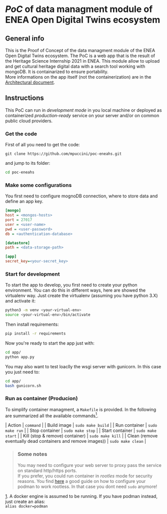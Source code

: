# *PoC* of data managment module of ENEA Open Digital Twins ecosystem

## General info
This is the Proof of Concept of the data managment module of the ENEA Open Digital Twins ecosystem. The PoC is a web app that is the result of the Heritage Science Internship 2021 in ENEA. This module allow to upload and get cultural heritage digital data with a search tool working with mongoDB. It is containarized to ensure portability.  
More informations on the app itself (not the containerization) are in the [Architectural document](arch-doc.md).

## Instructions
This PoC can run in *development mode* in you local machine or deployed as containerized *production-ready* service on your server and/or on common public cloud providers.

### Get the code
First of all you need to get the code:
```
git clone https://github.com/mpuccini/poc-eneahs.git
```
and jump to its folder:
```bash
cd poc-eneahs
```

### Make some configurations
You first need to configure mognoDB connection, where to store data and define an app key.
```ini
[mongo]
host = <mongos-hosts> 
port = 27017
user = <user-name>
pwd = <user-password>
db = <authentication-database>

[datastore]
path = <data-storage-path>

[app]
secret_key=<your-secret_key>
```

### Start for development
To start the app to develop, you first need to create your python environment. You can do this in different ways, here are showed the virtualenv way. Just create the virtualenv (assuming you have python 3.X) and activate it:
```bash
python3 -m venv <your-virtual-env>
source <your-virtual-env>/bin/activate
```
Then install requirements:
```bash
pip install -r requirements
```
Now you're ready to start the app just with:
```bash
cd app/
python app.py
```
You may also want to test loaclly the wsgi server with gunicorn. In this case you just need to:
```bash
cd app/
bash gunicorn.sh
```

### Run as container (Producion)
To simplify container managment, a `Makefile` is provided. In the following are summarized all the available commands[<sup id="footnote-id">1</sup>](#fn1). 

| Action | `command` |
| Build image | `sudo make build` |
| Run container | `sudo make run` |
| Stop container | `sudo make stop` |
| Start container | `sudo make start` |
| Kill (stop & remove) container) | `sudo make kill` |
| Clean (remove eventually dead containers and remove images)) | `sudo make clean` |

> ### Some notes
> You may need to configure your web server to proxy pass the service on standard http/https ports.   
> If you prefer, you could run container in *rootles* mode for security reasons. You find [here](https://github.com/containers/podman/blob/main/docs/tutorials/rootless_tutorial.md) a good guide on how to configure your podman to work rootless. In that case you dont need `sudo` anymore!

<span id="fn1"></span> [1](#footnote-id). A docker engine is assumed to be running. If you have podman instead, just create an alias:  
	```
	alias docker=podman
	```
